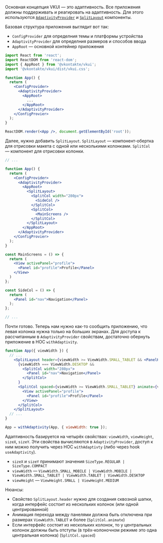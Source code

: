 Основная концепция VKUI — это адаптивность. Все приложения должны поддерживать и реагировать на адаптивность. Для этого используются [`AdaptivityProvider`](#adaptivityprovider) и [`SplitLayout`](#splitlayout) компоненты.

Базовая структура приложения выглядит вот так:
- `ConfigProvider` для определния темы и платформы устройства
- `AdaptivityProvider` для определния размеров и способов ввода
- `AppRoot` — основной контейнер приложения

```jsx static
import React from 'react';
import ReactDOM from 'react-dom';
import { AppRoot } from '@vkontakte/vkui';
import '@vkontakte/vkui/dist/vkui.css';

function App() {
  return (
    <ConfigProvider>
      <AdaptivityProvider>
        <AppRoot>
          ...
        </AppRoot>
      </AdaptivityProvider>
    </ConfigProvier>
  );
}

ReactDOM.render(<App />, document.getElementById('root'));
```

Далее, нужно добавить `SplitLayout`.
`SplitLayout` — компонент-обертка для отрисовки макета с одной или несколькими колонками. `SplitCol` — компонент для отрисовки колонки.
```jsx static
// ...

function App() {
  return (
    <ConfigProvider>
      <AdaptivityProvider>
        <AppRoot>
          <SplitLayout>
            <SplitCol width="280px">
              <SideCol />
            </SplitCol>
            <SplitCol>
              <MainScreens />
            </SplitCol>
          </SplitLayout>
        </AppRoot>
      </AdaptivityProvider>
    </ConfigProvier>
  );
}

const MainScreens = () => {
  return (
    <View activePanel="profile">
      <Panel id="profile">Profile</Panel>
    </View>
  )
};

const SideCol = () => {
  return (
    <Panel id="nav">Navigation</Panel>
  );
};

// ...
```

Почти готово. Теперь нам нужно как-то сообщить приложению, что левая колонка нужна только на больших экранах. Для доступа
к рассчитанным в `AdaptivityProvider` свойствам, достаточно обернуть приложение в HOC `withAdaptivity`.
```jsx static
function App({ viewWidth }) {
  // ...
    <SplitLayout header={viewWidth >= ViewWidth.SMALL_TABLET && <PanelHeader separator={false} />}>
      {viewWidth === ViewWidth.DESKTOP &&
        <SplitCol width="280px">
          <Panel id="nav">Navigation</Panel>
        </SplitCol>
      }
      <SplitCol spaced={viewWidth >= ViewWidth.SMALL_TABLET} animate={viewWidth <= ViewWidth.MOBILE}>
        <View activePanel="profile">
          <Panel id="profile">Profile</Panel>
        </View>
      </SplitCol>
    </SplitLayout>
  // ...
}

App = withAdaptivity(App, { viewWidth: true });
```

Адаптивность базируется на четырёх свойствах: `viewWidth`, `viewHeight`, `sizeX`, `sizeY`. Эти свойства вычисляются в `AdaptivityProvider`,
доступ к ним можно получить через HOC `withAdaptivty` (либо через hook `useAdaptivity`).
* `sizeX` и `sizeY` принимают значения `SizeType.REGULAR | SizeType.COMPACT`
* `viewWidth` — `ViewWidth.SMALL_MOBILE | ViewWidth.MOBILE | ViewWidth.SMALL_TABLET | ViewWidth.TABLET | ViewWidth.DESKTOP`
* `viewHeight` — `ViewHeight.SMALL | ViewHeight.MEDIUM`

Нюансы:

* Свойство `SplitLayout.header` нужно для создания сквозной шапки, когда интерфейс состоит из нескольких колонок (или одной центрированной)
* Анимация перехода между панелями должна быть отключена при размерах `ViewWidth.TABLET` и более (`SplitCol.animate`)
* Если интерфейс состоит из нескольких колонок, то у центральных колонок должны быть отступы (в трёх-колоночном режиме это одна центральная колонка) (`SplitCol.spaced`)